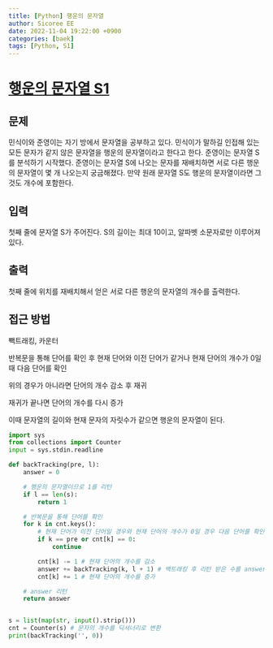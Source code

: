 ```yaml
---
title: [Python] 행운의 문자열
author: Sicoree EE
date: 2022-11-04 19:22:00 +0900
categories: [baek]
tags: [Python, S1]
---
```


# [행운의 문자열 S1](https://www.acmicpc.net/problem/1342)

## 문제

민식이와 준영이는 자기 방에서 문자열을 공부하고 있다. 민식이가 말하길 인접해 있는 모든 문자가 같지 않은 문자열을 행운의 문자열이라고 한다고 한다. 준영이는 문자열 S를 분석하기 시작했다. 준영이는 문자열 S에 나오는 문자를 재배치하면 서로 다른 행운의 문자열이 몇 개 나오는지 궁금해졌다. 만약 원래 문자열 S도 행운의 문자열이라면 그것도 개수에 포함한다.

## 입력

첫째 줄에 문자열 S가 주어진다. S의 길이는 최대 10이고, 알파벳 소문자로만 이루어져 있다.

## 출력

첫째 줄에 위치를 재배치해서 얻은 서로 다른 행운의 문자열의 개수를 출력한다.

## 접근 방법

빽트래킹, 카운터

반복문을 통해 단어를 확인 후 현재 단어와 이전 단어가 같거나 현재 단어의 개수가 0일때 다음 단어를 확인

위의 경우가 아니라면 단어의 개수 감소 후 재귀

재귀가 끝나면 단어의 개수를 다시 증가

이때 문자열의 길이와 현재 문자의 자릿수가 같으면 행운의 문자열이 된다.

```python
import sys
from collections import Counter
input = sys.stdin.readline

def backTracking(pre, l):
    answer = 0

    # 행운의 문자열이므로 1를 리턴
    if l == len(s):
        return 1

    # 반복문을 통해 단어를 확인
    for k in cnt.keys():
        # 현재 단어가 이전 단어일 경우와 현재 단어의 개수가 0일 경우 다음 단어를 확인한다.
        if k == pre or cnt[k] == 0:
            continue

        cnt[k] -= 1 # 현재 단어의 개수를 감소
        answer += backTracking(k, l + 1) # 백트래킹 후 리턴 받은 수를 answer에 더한다.
        cnt[k] += 1 # 현재 단어의 개수를 증가

    # answer 리턴
    return answer


s = list(map(str, input().strip()))
cnt = Counter(s) # 문자의 개수를 딕셔너리로 변환
print(backTracking('', 0))
```
